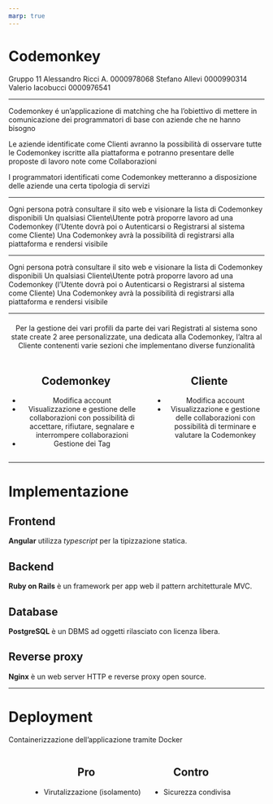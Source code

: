 ```yaml
---
marp: true
---
```


# Codemonkey
Gruppo 11
Alessandro Ricci A.
0000978068
Stefano Allevi
0000990314
Valerio Iacobucci
0000976541

<style> 

.top {
	text-align: center;
	margin-top: 20px;
	margin-bottom: 20px;
}
.columns {
	text-align: center;
    display: grid;
    grid-template-columns: repeat(2, minmax(0, 1fr));
    gap: 1rem;
    justify-content: center !important;
}

</style>

---


Codemonkey é un’applicazione di matching che ha l’obiettivo di mettere in comunicazione dei programmatori di base con aziende che ne hanno bisogno

Le aziende identificate come Clienti avranno la possibilità di osservare tutte le Codemonkey iscritte alla piattaforma e potranno presentare delle proposte di lavoro note come Collaborazioni

I programmatori identificati come Codemonkey metteranno a disposizione delle aziende una certa tipologia di servizi

---

Ogni persona potrà consultare il sito web e visionare la lista di Codemonkey disponibili
Un qualsiasi Cliente\Utente potrà proporre lavoro ad una Codemonkey (l’Utente dovrà poi o Autenticarsi o Registrarsi al sistema come Cliente)
Una Codemonkey avrà la possibilità di registrarsi alla piattaforma e rendersi visibile

---

Ogni persona potrà consultare il sito web e visionare la lista di Codemonkey disponibili
Un qualsiasi Cliente\Utente potrà proporre lavoro ad una Codemonkey (l’Utente dovrà poi o Autenticarsi o Registrarsi al sistema come Cliente)
Una Codemonkey avrà la possibilità di registrarsi alla piattaforma e rendersi visibile

---


<div class="top"> Per la gestione dei vari profili da parte dei vari Registrati al sistema sono state create 2 aree personalizzate, una dedicata alla Codemonkey, l’altra al Cliente contenenti varie sezioni che implementano diverse funzionalità </div>

<div class="columns">
<div>

## Codemonkey
- Modifica account
- Visualizzazione e gestione delle collaborazioni con possibilità di accettare, rifiutare, segnalare e interrompere collaborazioni
- Gestione dei Tag

</div>

<div>

## Cliente
- Modifica account
- Visualizzazione e gestione delle collaborazioni con possibilità di terminare e valutare la Codemonkey

</div>
</div>

---

# Implementazione

## Frontend
**Angular** utilizza *typescript* per la tipizzazione statica.
## Backend
**Ruby on Rails** è un framework per app web il pattern architetturale MVC.
## Database
**PostgreSQL** è un DBMS ad oggetti rilasciato con licenza libera.
## Reverse proxy
**Nginx** è un web server HTTP e reverse proxy open source.

---

# Deployment

Containerizzazione dell’applicazione tramite Docker

<div class="columns">

<div>

## Pro

- Virutalizzazione (isolamento)

</div>


<div>

## Contro
- Sicurezza condivisa

</div>
<div>